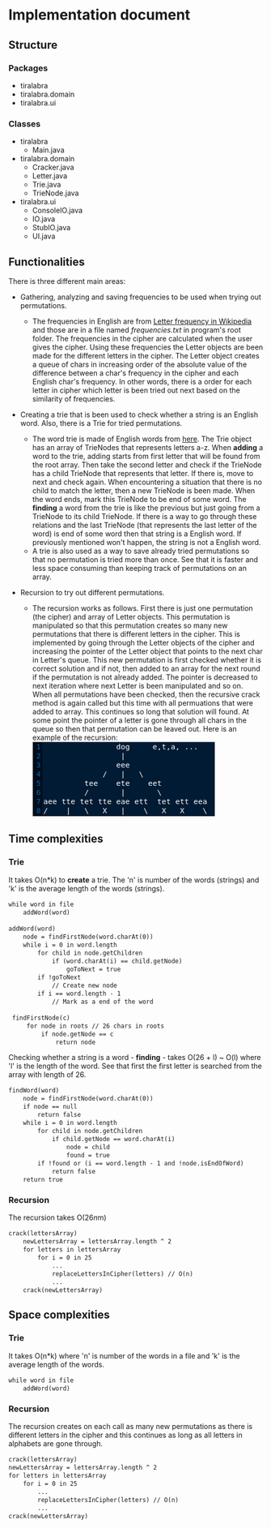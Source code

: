 # Implementation document

## Structure

### Packages
- tiralabra
- tiralabra.domain
- tiralabra.ui

### Classes
- tiralabra
  - Main.java
- tiralabra.domain
  - Cracker.java
  - Letter.java
  - Trie.java
  - TrieNode.java
- tiralabra.ui
  - ConsoleIO.java
  - IO.java
  - StubIO.java
  - UI.java


## Functionalities

There is three different main areas:

- Gathering, analyzing and saving frequencies to be used when trying out permutations.

    - The frequencies in English are from [Letter frequency in Wikipedia](https://en.wikipedia.org/wiki/Letter_frequency) and those are in a file named _frequencies.txt_ in program's root folder. The frequencies in the cipher are calculated when the user gives the cipher. Using these frequencies the Letter objects are been made for the different letters in the cipher. The Letter object creates a queue of chars in increasing order of the absolute value of the difference between a char's frequency in the cipher and each English char's frequency. In other words, there is a order for each letter in cipher which letter is been tried out next based on the similarity of frequencies.

- Creating a trie that is been used to check whether a string is an English word. Also, there is a Trie for tried permutations.

    -  The word trie is made of English words from [here](http://www.mieliestronk.com/corncob_lowercase.txt). The Trie object has an array of TrieNodes that represents letters a-z. When __adding__ a word to the trie, adding starts from first letter that will be found from the root array. Then take the second letter and check if the TrieNode has a child TrieNode that represents that letter. If there is, move to next and check again. When encountering a situation that there is no child to match the letter, then a new TrieNode is been made. When the word ends, mark this TrieNode to be end of some word. The __finding__ a word from the trie is like the previous but just going from a TrieNode to its child TrieNode. If there is a way to go through these relations and the last TrieNode (that represents the last letter of the word) is end of some word then that string is a English word. If previously mentioned won't happen, the string is not a English word.
    -  A trie is also used as a way to save already tried permutations so that no permutation is tried more than once. See that it is faster and less space consuming than keeping track of permutations on an array.

- Recursion to try out different permutations.

    - The recursion works as follows. First there is just one permutation (the cipher) and array of Letter objects. This permutation is manipulated so that this permutation creates so many new permutations that there is different letters in the cipher. This is implemented by going through the Letter objects of the cipher and increasing the pointer of the Letter object that points to the next char in Letter's queue. This new permutation is first checked whether it is correct solution and if not, then added to an array for the next round if the permutation is not already added. The pointer is decreased to next iteration where next Letter is been manipulated and so on. When all permutations have been checked, then the recursive crack method is again called but this time with all permuations that were added to array. This continues so long that solution will found. At some point the pointer of a letter is gone through all chars in the queue so then that permutation can be leaved out. Here is an example of the recursion: ![Picture of example of recursion](https://github.com/matiastamsi/tiralabra/blob/main/documentation/example_recursion.png)

## Time complexities

### Trie

It takes O(n*k) to __create__ a trie. The 'n' is number of the words (strings) and 'k' is the average length of the words (strings).

    while word in file
        addWord(word)
        
    addWord(word)
        node = findFirstNode(word.charAt(0))
        while i = 0 in word.length
            for child in node.getChildren
                if (word.charAt(i) == child.getNode)
                    goToNext = true
            if !goToNext
                // Create new node
            if i == word.length - 1
                // Mark as a end of the word
                  
     findFirstNode(c)
         for node in roots // 26 chars in roots
             if node.getNode == c
                 return node

Checking whether a string is a word - __finding__ - takes O(26 + l) ~ O(l) where 'l' is the length of the word. See that first the first letter is searched from the array with length of 26.

    findWord(word)
        node = findFirstNode(word.charAt(0))
        if node == null
            return false
        while i = 0 in word.length
            for child in node.getChildren
                if child.getNode == word.charAt(i)
                    node = child
                    found = true
            if !found or (i == word.length - 1 and !node.isEndOfWord)
                return false
        return true

### Recursion

The recursion takes O(26*n*m)

    crack(lettersArray)
        newLettersArray = lettersArray.length ^ 2
        for letters in lettersArray
            for i = 0 in 25
                ...
                replaceLettersInCipher(letters) // O(n)
                ...
        crack(newLettersArray)
            

## Space complexities

### Trie

It takes O(n*k) where 'n' is number of the words in a file and 'k' is the average length of the words.

    while word in file
        addWord(word)

### Recursion

The recursion creates on each call as many new permutations as there is different letters in the cipher and this continues as long as all letters in alphabets are gone through.

    crack(lettersArray)
    newLettersArray = lettersArray.length ^ 2
    for letters in lettersArray
        for i = 0 in 25
            ...
            replaceLettersInCipher(letters) // O(n)
            ...
    crack(newLettersArray)
